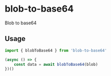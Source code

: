 # blob-to-base64
Blob to base64

## Usage

```ts
import { blobToBase64 } from 'blob-to-base64'

(async () => {
    const data = await blobToBase64(blob)
})()
```